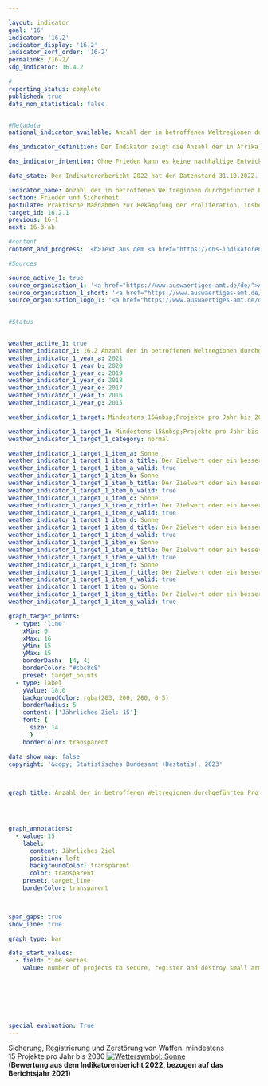 ```yaml
---

layout: indicator    
goal: '16'    
indicator: '16.2'    
indicator_display: '16.2'    
indicator_sort_order: '16-2'    
permalink: /16-2/    
sdg_indicator: 16.4.2    

#
reporting_status: complete    
published: true    
data_non_statistical: false    


#Metadata    
national_indicator_available: Anzahl der in betroffenen Weltregionen durchgeführten Projekte zur Sicherung, Registrierung und Zerstörung von Kleinwaffen und leichten Waffen durch Deutschland    

dns_indicator_definition: Der Indikator zeigt die Anzahl der in Afrika, Ost- und Südosteuropa, Lateinamerika und Asien mit deutscher finanzieller Unterstützung durchgeführten Projekte zur Sicherung, Registrierung und Zerstörung von Kleinwaffen und leichten Waffen. Nicht enthalten sind Projekte, die über Fonds internationaler Organisationen finanziert werden, die von Deutschland finanziell unterstützt werden.    

dns_indicator_intention: Ohne Frieden kann es keine nachhaltige Entwicklung geben und ohne nachhaltige Entwicklung keinen Frieden&nbsp;–&nbsp;dies betont die Agenda 2030&nbsp;für nachhaltige Entwicklung in ihrer Präambel. Mit den vom Indikator erfassten Maßnahmen leistet Deutschland in einem konkreten Teilbereich einen Beitrag zur Friedenssicherung. Ziel ist, dass jährlich mindestens 15&nbsp;Projekte zur Sicherung, Registrierung und Zerstörung von Kleinwaffen und leichten Waffen durch Deutschland durchgeführt werden.    

data_state: Der Indikatorenbericht 2022 hat den Datenstand 31.10.2022. Die Daten auf dieser Plattform werden regelmäßig aktualisiert, sodass online aktuellere Daten verfügbar sein können als im <a href="https://dns-indikatoren.de/facts_publications/">Indikatorenbericht 2022</a> veröffentlicht.    

indicator_name: Anzahl der in betroffenen Weltregionen durchgeführten Projekte zur Sicherung, Registrierung und Zerstörung von Kleinwaffen und leichten Waffen durch Deutschland    
section: Frieden und Sicherheit    
postulate: Praktische Maßnahmen zur Bekämpfung der Proliferation, insbesondere von Kleinwaffen, ergreifen    
target_id: 16.2.1    
previous: 16-1    
next: 16-3-ab    

#content     
content_and_progress: '<b>Text aus dem <a href="https://dns-indikatoren.de/facts_publications/">Indikatorenbericht 2022&nbsp;</a></b><br><br>Die Daten der hier dargestellten Zeitreihe stammen vom Auswärtigen Amt (<abbr title="Auswärtigen Amt" tabindex="0">AA</abbr>); die Projekte sind jedoch nicht ausschließlich durch das <abbr title="Auswärtigen Amt" tabindex="0">AA</abbr> finanziert. Vom Volumen und Inhalt unterscheiden sich die gezählten Projekte erheblich. Projekte mit Laufzeiten von mehr als einem Jahr werden dabei mehrfach ausgewiesen. Zudem sagt die Anzahl der durchgeführten Projekte nichts über deren Erfolg aus. Somit ist eine richtungssichere Interpretation in Hinblick auf Umfang und Erfolg der Maßnahmen schwierig.<br><br>Nach der aktuellen Auswertung stieg die Anzahl der jährlich durchgeführten Projekte von acht im Jahr 2006&nbsp;auf 38&nbsp;im Jahr 2021. Das Ziel von mindestens 15&nbsp;Projekten jährlich wurde im Jahr 2012&nbsp;erstmals erfüllt. Mit Ausnahme des Jahres 2013&nbsp;wurde das Ziel auch in den Folgejahren erreicht oder sogar übertroffen. Die regionalen Schwerpunkte des deutschen Engagements lagen in Nord-, West- und Ostafrika, dem westlichen Balkan und der Ukraine. Weitere Projekte wurden in Lateinamerika und der Karibik unterstützt.<br><br>Im jährlichen Jahresabrüstungsbericht der Bundesregierung werden Projekte mit der Zielsetzung „Kontrolle von Kleinwaffen und leichten Waffen“ sowie deren Finanzierung aufgelistet. Ihre Anzahl weicht bis einschließlich 2018&nbsp;von den zum Indikator gemeldeten Zahlen ab. Ein Grund hierfür kann in der Schwerpunktsetzung der Projekte liegen.<br><br>Die Organisation für wirtschaftliche Zusammenarbeit und Entwicklung (<abbr title="Organisation for Economic Co-operation and Development (Organisation für wirtschaftliche Zusammenarbeit und Entwicklung)" tabindex="0">OECD</abbr>) veröffentlicht ebenfalls ausführliche Zahlen zu Projekten zur „Wiedereingliederung; Bekämpfung von Handfeuerwaffen und leichten Waffen“ (Förderbereichsschlüssel: 15240). Würde dem Indikator die Anzahl der Projekte nach dem genannten <abbr title="Organisation for Economic Co-operation and Development (Organisation für wirtschaftliche Zusammenarbeit und Entwicklung)" tabindex="0">OECD</abbr>-Förderbereichsschlüssel zugrunde gelegt, so wäre das gesetzte Ziel von jährlich mindestens 15&nbsp;Projekten im Jahr 2006&nbsp;sowie seit 2016&nbsp;erreicht worden. Im Jahr 2020&nbsp;waren 25&nbsp;Projekte schwerpunktmäßig dem Förderbereichsschlüssel 15240&nbsp;zugeordnet. Davon wurden 19&nbsp;durch das <abbr title="Auswärtigen Amt" tabindex="0">AA</abbr> und sechs vom Bundesministerium der Finanzen (<abbr title="Bundesministerium der Finanzen" tabindex="0">BMF</abbr>) finanziert. Die Projekte umfassen jedoch auch Maßnahmen wie die Wiedereingliederung von ehemaligen Kämpferinnen und Kämpfern bewaffneter Gruppen in das gesellschaftliche Leben. Ohne diese Wiedereingliederungsmaßnahmen fiele die Anzahl der Projekte, die ausschließlich oder überwiegend der Bekämpfung von Handfeuerwaffen und leichten Waffen dienen, geringer aus.'    

#Sources    

source_active_1: true
source_organisation_1: '<a href="https://www.auswaertiges-amt.de/de/">Auswärtiges Amt</a>'
source_organisation_1_short: '<a href="https://www.auswaertiges-amt.de/de/" target="_blank">Auswärtiges Amt</a>'
source_organisation_logo_1: '<a href="https://www.auswaertiges-amt.de/de/" target="_blank"><img src="https://dns-indikatoren.de/public/OrgImgDe/aa.png" alt="Auswärtiges Amt" title=" Klicken Sie hier um zur Homepage der Organisation Auswärtiges Amt zu gelangen." style="height:60px; width:148px; border: transparent"/></a>'
    

#Status    


weather_active_1: true
weather_indicator_1: 16.2 Anzahl der in betroffenen Weltregionen durchgeführten Projekte zur Sicherung, Registrierung und Zerstörung von Kleinwaffen und leichten Waffen durch Deutschland
weather_indicator_1_year_a: 2021
weather_indicator_1_year_b: 2020
weather_indicator_1_year_c: 2019
weather_indicator_1_year_d: 2018
weather_indicator_1_year_e: 2017
weather_indicator_1_year_f: 2016
weather_indicator_1_year_g: 2015

weather_indicator_1_target: Mindestens 15&nbsp;Projekte pro Jahr bis 2030

weather_indicator_1_target_1: Mindestens 15&nbsp;Projekte pro Jahr bis 2030
weather_indicator_1_target_1_category: normal

weather_indicator_1_target_1_item_a: Sonne
weather_indicator_1_target_1_item_a_title: Der Zielwert oder ein besserer Wert wurde in 2021 erreicht und die durchschnittliche Veränderung deutete nicht in Richtung einer Verschlechterung.
weather_indicator_1_target_1_item_a_valid: true
weather_indicator_1_target_1_item_b: Sonne
weather_indicator_1_target_1_item_b_title: Der Zielwert oder ein besserer Wert wurde in 2020 erreicht und die durchschnittliche Veränderung deutete nicht in Richtung einer Verschlechterung.
weather_indicator_1_target_1_item_b_valid: true
weather_indicator_1_target_1_item_c: Sonne
weather_indicator_1_target_1_item_c_title: Der Zielwert oder ein besserer Wert wurde in 2019 erreicht und die durchschnittliche Veränderung deutete nicht in Richtung einer Verschlechterung.
weather_indicator_1_target_1_item_c_valid: true
weather_indicator_1_target_1_item_d: Sonne
weather_indicator_1_target_1_item_d_title: Der Zielwert oder ein besserer Wert wurde in 2018 erreicht und die durchschnittliche Veränderung deutete nicht in Richtung einer Verschlechterung.
weather_indicator_1_target_1_item_d_valid: true
weather_indicator_1_target_1_item_e: Sonne
weather_indicator_1_target_1_item_e_title: Der Zielwert oder ein besserer Wert wurde in 2017 erreicht und die durchschnittliche Veränderung deutete nicht in Richtung einer Verschlechterung.
weather_indicator_1_target_1_item_e_valid: true
weather_indicator_1_target_1_item_f: Sonne
weather_indicator_1_target_1_item_f_title: Der Zielwert oder ein besserer Wert wurde in 2016 erreicht und die durchschnittliche Veränderung deutete nicht in Richtung einer Verschlechterung.
weather_indicator_1_target_1_item_f_valid: true
weather_indicator_1_target_1_item_g: Sonne
weather_indicator_1_target_1_item_g_title: Der Zielwert oder ein besserer Wert wurde in 2015 erreicht und die durchschnittliche Veränderung deutete nicht in Richtung einer Verschlechterung.
weather_indicator_1_target_1_item_g_valid: true    

graph_target_points:
  - type: 'line'
    xMin: 0
    xMax: 16
    yMin: 15
    yMax: 15
    borderDash:  [4, 4]
    borderColor: "#cbc8c8"
    preset: target_points
  - type: label
    yValue: 18.0
    backgroundColor: rgba(203, 200, 200, 0.5)
    borderRadius: 5
    content: ['Jährliches Ziel: 15']
    font: {
      size: 14
      }
    borderColor: transparent    

data_show_map: false    
copyright: '&copy; Statistisches Bundesamt (Destatis), 2023'    

    

graph_title: Anzahl der in betroffenen Weltregionen durchgeführten Projekte zur Sicherung, Registrierung und Zerstörung von Kleinwaffen und leichten Waffen durch Deutschland    

    


graph_annotations:
  - value: 15
    label:
      content: Jährliches Ziel
      position: left
      backgroundColor: transparent
      color: transparent
    preset: target_line
    borderColor: transparent    

    

span_gaps: true    
show_line: true    

graph_type: bar    

data_start_values: 
  - field: time series
    value: number of projects to secure, register and destroy small arms and light weapons carried out by germany in affected regions of the world    

    

    

                

special_evaluation: True    
---
```



<div>
  <div class="my-header">
    <label class="default">Sicherung, Registrierung und Zerstörung von Waffen: mindestens 15&nbsp;Projekte pro Jahr bis 2030
      <a href="https://dns-indikatoren.de/status"><img src="https://g205sdgs.github.io/sdg-indicators/public/Wettersymbole/Sonne.png" title="Der Zielwert oder ein besserer Wert wurde in 2021 erreicht und die durchschnittliche Veränderung deutete nicht in Richtung einer Verschlechterung." alt="Wettersymbol: Sonne"/>
      </a>
    </label>
  </div>
</div>
<div class="my-header-note">
  <label class="default"><b>(Bewertung aus dem Indikatorenbericht 2022, bezogen auf das Berichtsjahr 2021)
  </b></label>
</div>